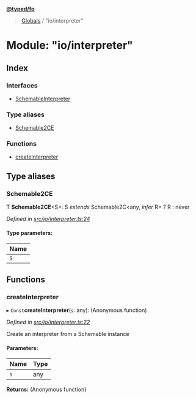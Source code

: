 **[@typed/fp](../README.md)**

> [Globals](../globals.md) / "io/interpreter"

# Module: "io/interpreter"

## Index

### Interfaces

* [SchemableInterpreter](../interfaces/_io_interpreter_.schemableinterpreter.md)

### Type aliases

* [Schemable2CE](_io_interpreter_.md#schemable2ce)

### Functions

* [createInterpreter](_io_interpreter_.md#createinterpreter)

## Type aliases

### Schemable2CE

Ƭ  **Schemable2CE**\<S>: S *extends* Schemable2C\<any, *infer* R> ? R : never

*Defined in [src/io/interpreter.ts:24](https://github.com/TylorS/typed-fp/blob/f129829/src/io/interpreter.ts#L24)*

#### Type parameters:

Name |
------ |
`S` |

## Functions

### createInterpreter

▸ `Const`**createInterpreter**(`s`: any): (Anonymous function)

*Defined in [src/io/interpreter.ts:22](https://github.com/TylorS/typed-fp/blob/f129829/src/io/interpreter.ts#L22)*

Create an interpreter from a Schemable instance

#### Parameters:

Name | Type |
------ | ------ |
`s` | any |

**Returns:** (Anonymous function)
